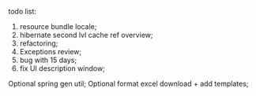 todo list:
1) resource bundle locale;
2) hibernate second lvl cache ref overview;
3) refactoring;
4) Exceptions review;
5) bug with 15 days;
6) fix UI description window;

Optional spring gen util;
Optional format excel download + add templates;
